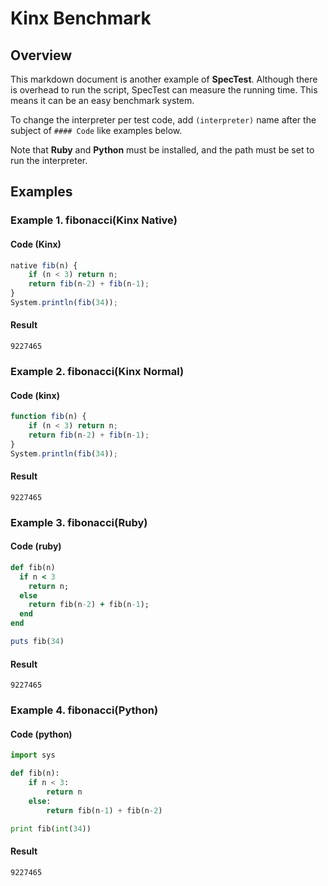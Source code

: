 
# Kinx Benchmark

## Overview

This markdown document is another example of **SpecTest**.
Although there is overhead to run the script, SpecTest can measure the running time.
This means it can be an easy benchmark system.

To change the interpreter per test code, add `(interpreter)` name after the subject of `#### Code` like examples below.

Note that **Ruby** and **Python** must be installed, and the path must be set to run the interpreter.

## Examples

### Example 1. fibonacci(Kinx Native)

#### Code (Kinx)

```javascript
native fib(n) {
    if (n < 3) return n;
    return fib(n-2) + fib(n-1);
}
System.println(fib(34));
```

#### Result

```
9227465
```

### Example 2. fibonacci(Kinx Normal)

#### Code (kinx)

```javascript
function fib(n) {
    if (n < 3) return n;
    return fib(n-2) + fib(n-1);
}
System.println(fib(34));
```

#### Result

```
9227465
```

### Example 3. fibonacci(Ruby)

#### Code (ruby)

```ruby
def fib(n)
  if n < 3
    return n;
  else
    return fib(n-2) + fib(n-1);
  end
end

puts fib(34)
```

#### Result

```
9227465
```

### Example 4. fibonacci(Python)

#### Code (python)

```python
import sys

def fib(n):
    if n < 3:
        return n
    else:
        return fib(n-1) + fib(n-2)

print fib(int(34))
```

#### Result

```
9227465
```

